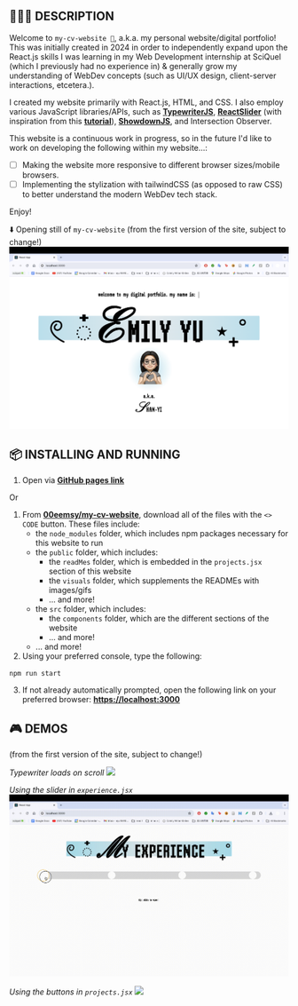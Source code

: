 ## 👩🏻‍💻 DESCRIPTION
Welcome to `my-cv-website 🧊`, a.k.a. my personal website/digital portfolio! This was initially created in 2024 in order to independently expand upon the React.js skills I was learning in my Web Development internship at SciQuel (which I previously had no experience in) & generally grow my understanding of WebDev concepts (such as UI/UX design, client-server interactions, etcetera.). 

I created my website primarily with React.js, HTML, and CSS. I also employ various JavaScript libraries/APIs, such as [**TypewriterJS**](https://github.com/tameemsafi/typewriterjs#readme), [**ReactSlider**](https://zillow.github.io/react-slider/) (with inspiration from this [**tutorial**](https://blog.logrocket.com/react-slider-tutorial/)), [**ShowdownJS**](https://github.com/showdownjs/showdown), and Intersection Observer.

This website is a continuous work in progress, so in the future I'd like to work on developing the following within my website...:
- [ ] Making the website more responsive to different browser sizes/mobile browsers.
- [ ] Implementing the stylization with tailwindCSS (as opposed to raw CSS) to better understand the modern WebDev tech stack.

Enjoy!

⬇️ Opening still of `my-cv-website` (from the first version of the site, subject to change!)
![](./visuals/opening-screenshot.png)
<br>

## 📦 INSTALLING AND RUNNING
1. Open via [**GitHub pages link**](https://00eemsy.github.io/my-cv-website/)

Or

1. From [**00eemsy/my-cv-website**](https://github.com/00eemsy/my-cv-website), download all of the files with the `<> CODE` button. These files include:
   * the `node_modules` folder, which includes npm packages necessary for this website to run
   * the `public` folder, which includes:
      * the `readMes` folder, which is embedded in the `projects.jsx` section of this website
      * the `visuals` folder, which supplements the READMEs with images/gifs
      * ... and more!
    * the `src` folder, which includes:
      * the `components` folder, which are the different sections of the website
      * ... and more!
    * ... and more!
2. Using your preferred console, type the following:
```
npm run start
```
3. If not already automatically prompted, open the following link on your preferred browser: [**https://localhost:3000**](https://localhost:3000)

## 🎮 DEMOS
(from the first version of the site, subject to change!)

_Typewriter loads on scroll_
![](./visuals/onscroll.gif)

_Using the slider in `experience.jsx`_
![](./visuals/slider-demo.gif)

_Using the buttons in `projects.jsx`_
![](./visuals/projects-demo.gif)
